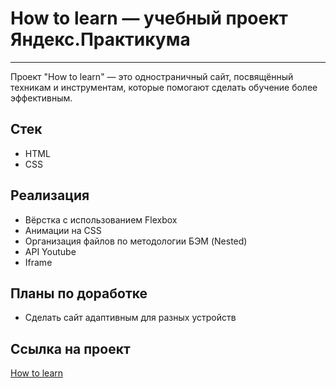 # How to learn — учебный проект Яндекс.Практикума
----

Проект "How to learn" — это одностраничный сайт, посвящённый техникам и инструментам, которые помогают сделать обучение более эффективным.

## Стек
+ HTML
+ CSS 


## Реализация
* Вёрстка с использованием Flexbox
* Анимации на CSS
* Организация файлов по методологии БЭМ (Nested)
* API Youtube
* Iframe

## Планы по доработке
* Сделать сайт адаптивным для разных устройств

## Cсылка на проект 
[How to learn](https://vvshilimov.github.io/how-to-learn/)
